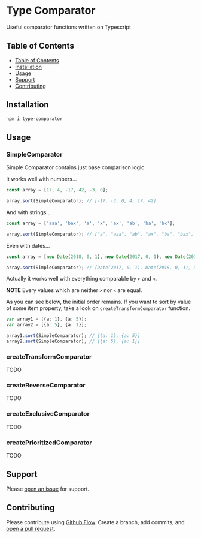 # Type Comparator

Useful comparator functions written on Typescript

## Table of Contents

  - [Table of Contents](#table-of-contents)
  - [Installation](#installation)
  - [Usage](#usage)
  - [Support](#support)
  - [Contributing](#contributing)

## Installation

```sh
npm i type-comparator
```

## Usage

### SimpleComparator

Simple Comparator contains just base comparison logic. 

It works well with numbers...

```typescript
const array = [17, 4, -17, 42, -3, 0];

array.sort(SimpleComparator); // [-17, -3, 0, 4, 17, 42]
```

And with strings...

```typescript
const array = ['aaa', 'bax', 'a', 'x', 'ax', 'ab', 'ba', 'bx'];

array.sort(SimpleComparator); // ["a", "aaa", "ab", "ax", "ba", "bax", "bx", "x"]
```

Even with dates...

```typescript
const array = [new Date(2018, 0, 1), new Date(2017, 0, 1), new Date(2019, 0, 1)];

array.sort(SimpleComparator); // [Date(2017, 0, 1), Date(2018, 0, 1), Date(2019, 0, 1)]
```

Actually it works well with everything comparable by `>` and `<`. 

**NOTE** Every values which are neither `>` nor `<` are equal.

As you can see below, the initial order remains. If you want to sort by value of some item property, take a look on `createTransformComparator` function.

```typescript
var array1 = [{a: 1}, {a: 5}];
var array2 = [{a: 5}, {a: 1}];

array1.sort(SimpleComparator); // [{a: 1}, {a: 5}]
array2.sort(SimpleComparator); // [{a: 5}, {a: 1}]
```

### createTransformComparator

TODO

### createReverseComparator

TODO

### createExclusiveComparator

TODO

### createPrioritizedComparator

TODO

## Support

Please [open an issue](https://github.com/lightness/type-comparator/issues/new) for support.

## Contributing

Please contribute using [Github Flow](https://guides.github.com/introduction/flow/). Create a branch, add commits, and [open a pull request](https://github.com/fraction/readme-boilerplate/compare/).